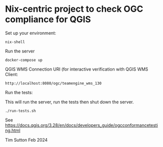 # Nix-centric project to check OGC compliance for QGIS

Set up your environment:

```
nix-shell
```


Run the server

```
docker-compose up
```

QGIS WMS Connection URI (for interactive verification with QGIS WMS Client:
```
http://localhost:8080/ogc/teamengine_wms_130
```

Run the tests:

This will run the server, run the tests then shut down the server.

```
./run-tests.sh
```




See https://docs.qgis.org/3.28/en/docs/developers_guide/ogcconformancetesting.html

Tim Sutton
Feb 2024
